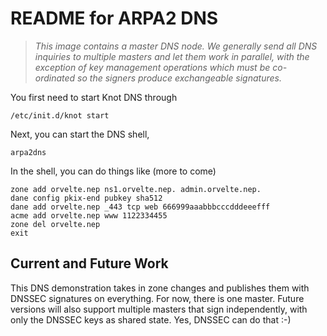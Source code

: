 # README for ARPA2 DNS

> *This image contains a master DNS node.  We generally send
> all DNS inquiries to multiple masters and let them work
> in parallel, with the exception of key management operations
> which must be co-ordinated so the signers produce exchangeable
> signatures.*

You first need to start Knot DNS through

```
/etc/init.d/knot start
```

Next, you can start the DNS shell,

```
arpa2dns
```

In the shell, you can do things like (more to come)

```
zone add orvelte.nep ns1.orvelte.nep. admin.orvelte.nep.
dane config pkix-end pubkey sha512
dane add orvelte.nep _443 tcp web 666999aaabbbcccdddeeefff
acme add orvelte.nep www 1122334455
zone del orvelte.nep
exit
```

## Current and Future Work

This DNS demonstration takes in zone changes and publishes
them with DNSSEC signatures on everything.  For now, there
is one master.  Future versions will also support multiple
masters that sign independently, with only the DNSSEC keys
as shared state.  Yes, DNSSEC can do that :-)


